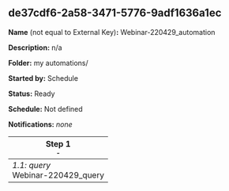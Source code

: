 ## de37cdf6-2a58-3471-5776-9adf1636a1ec

**Name** (not equal to External Key)**:** Webinar-220429_automation

**Description:** n/a

**Folder:** my automations/

**Started by:** Schedule

**Status:** Ready

**Schedule:** Not defined

**Notifications:** _none_


| Step 1<br>_<small>-</small>_ |
| --- |
| _1.1: query_<br>Webinar-220429_query |
